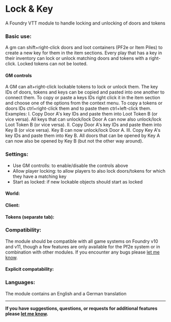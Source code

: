 # Lock & Key

 A Foundry VTT module to handle locking and unlocking of doors and tokens

### Basic use:

A gm can shift+right-click doors and loot containers (PF2e or Item Piles) to create a new key for them in the item sections. Every play that has a key in their inventory can lock or unlock matching doors and tokens with a right-click. Locked tokens can not be looted.

#### GM controls

A GM can alt+right-click lockable tokens to lock or unlock them.
The key IDs of doors, tokens and keys can be copied and pasted into one another to connect them. To copy or paste a keys IDs right click it in the item section and choose one of the options from the context menu. To copy a tokens or doors IDs ctrl+right-click them and to paste them ctrl+left-click them.
Examples:
I. Copy Door A's key IDs and paste them into Loot Token B (or vice versa). All keys that can unlock/lock Door A can now also unlock/lock Loot Token B (or vice versa).
II. Copy Door A's key IDs and paste them into Key B (or vice versa). Key B can now unlock/lock Door A.
III. Copy Key A's key IDs and paste them into Key B. All doors that can be opened by Key A can now also be opened by Key B (but not the other way around).

### Settings:
- Use GM controlls: to enable/disable the controls above
- Allow player locking: to allow players to also lock doors/tokens for which they have a matching key
- Start as locked: if new lockable objects should start as locked
#### World:

#### Client:

#### Tokens (separate tab):


### Compatibility:

The module should be compatible with all game systems on Foundry v10 and v11, though a few features are only available for the Pf2e system or in combination with other modules. If you encounter any bugs please [let me know](https://github.com/Saibot393/LocknKey/issues).

#### Explicit compatability:


### Languages:

The module contains an English and a German translation

---

**If you have suggestions, questions, or requests for additional features please [let me know](https://github.com/Saibot393/Rideable/issues).**
